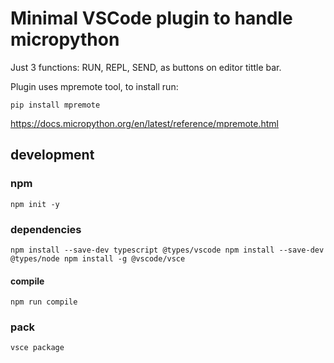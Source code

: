# Minimal VSCode plugin to handle micropython

Just 3 functions: RUN, REPL, SEND, as buttons on editor tittle bar.

Plugin uses mpremote tool, to install run:

`
pip install mpremote
`

<https://docs.micropython.org/en/latest/reference/mpremote.html>

## development

### npm

`
npm init -y
`

### dependencies

`
npm install --save-dev typescript @types/vscode
npm install --save-dev @types/node
npm install -g @vscode/vsce
`

#### compile

`
npm run compile
`

### pack

`
vsce package
`
